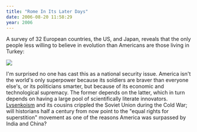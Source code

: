 ```yaml
---
title: "Rome In Its Later Days"
date: 2006-08-20 11:58:29
year: 2006
---
```

A survey of 32 European countries, the US, and Japan, reveals that the only people less willing to believe in evolution than Americans are those living in Turkey:

<img src="http://www.newscientist.com/data/images/archive/2565/25653701.jpg" />

I'm surprised no one has cast this as a national security issue. America isn't the world's only superpower because its soldiers are braver than everyone else's, or its politicians smarter, but because of its economic and technological supremacy. The former depends on the latter, which in turn depends on having a large pool of scientifically literate innovators.  <a href="http://en.wikipedia.org/wiki/Lysenkoism">Lysenkoism</a> and its cousins crippled the Soviet Union during the Cold War; will historians half a century from now point to the "equal rights for superstition" movement as one of the reasons America was surpassed by India and China?
